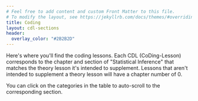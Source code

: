 ```yaml
---
# Feel free to add content and custom Front Matter to this file.
# To modify the layout, see https://jekyllrb.com/docs/themes/#overriding-theme-defaults
title: Coding
layout: cdl-sections
header:
  overlay_color: "#2B2B2D"
---
```


Here's where you'll find the coding lessons.  Each CDL (CoDing-Lesson) corresponds to the chapter and section of "Statistical Inference" that matches the theory lesson it's intended to supplement.  Lessons that aren't intended to supplement a theory lesson will have a chapter number of 0.

You can click on the categories in the table to auto-scroll to the corresponding section.